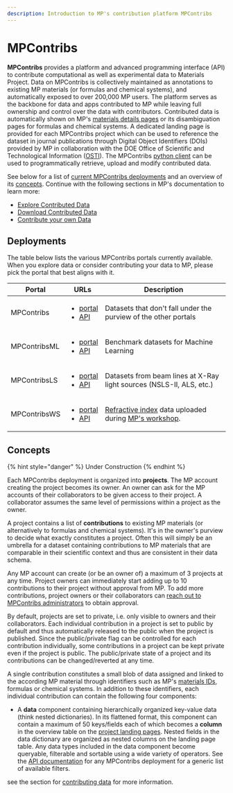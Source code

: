 ```yaml
---
description: Introduction to MP's contribution platform MPContribs
---
```


# MPContribs

**MPContribs** provides a platform and advanced programming interface (API) to contribute computational as well as experimental data to Materials Project. Data on MPContribs is collectively maintained as annotations to existing MP materials (or formulas and chemical systems), and automatically exposed to over 200,000 MP users. The platform serves as the backbone for data and apps contributed to MP while leaving full ownership and control over the data with contributors. Contributed data is automatically shown on MP's [materials details pages](https://materialsproject.org/materials/mp-22987/#contributed\_data) or its disambiguation pages for formulas and chemical systems. A dedicated landing page is provided for each MPContribs project which can be used to reference the dataset in journal publications through Digital Object Identifiers (DOIs) provided by MP in collaboration with the DOE Office of Scientific and Technological Information ([OSTI](https://www.osti.gov/)). The MPContribs [python client](https://pypi.org/project/mpcontribs-client/) can be used to programmatically retrieve, upload and modify contributed data.

See below for a list of [current MPContribs deployments](mpcontribs.md#deployments) and an overview of its [concepts](mpcontribs.md#undefined). Continue with the following sections in MP's documentation to learn more:&#x20;

* [Explore Contributed Data](../apps/explore-contributed-data.md)
* [Download Contributed Data](../downloading-data/query-and-download-contributed-data.md)
* [Contribute your own Data](../uploading-data/what-is-mpcontribs.md)

## Deployments

The table below lists the various MPContribs portals currently available. When you explore data or consider contributing your data to MP, please pick the portal that best aligns with it.

| Portal       | URLs                                                                                                                                                               | Description                                                                                                                                                       |
| ------------ | ------------------------------------------------------------------------------------------------------------------------------------------------------------------ | ----------------------------------------------------------------------------------------------------------------------------------------------------------------- |
| MPContribs   | <ul><li><a href="https://contribs.materialsproject.org">portal</a></li><li><a href="https://contribs-api.materialsproject.org">API</a></li></ul>                   | Datasets that don't fall under the purview of the other portals                                                                                                   |
| MPContribsML | <ul><li><a href="https://ml.materialsproject.org">portal</a></li><li><a href="https://ml-api.materialsproject.org">API</a></li></ul>                               | Benchmark datasets for Machine Learning                                                                                                                           |
| MPContribsLS | <ul><li><a href="https://lightsources.materialsproject.org">portal</a></li><li><a href="https://lightsources-api.materialsproject.org">API</a></li></ul>           | Datasets from beam lines at X-Ray light sources (NSLS-II, ALS, etc.)                                                                                              |
| MPContribsWS | <ul><li><a href="https://workshop-contribs.materialsproject.org">portal</a></li><li><a href="https://workshop-contribs-api.materialsproject.org">API</a></li></ul> | [Refractive index](https://refractiveindex.info/) data uploaded during [MP's workshop](https://workshop.materialsproject.org/lessons/07\_mpcontribs/contribute/). |

## Concepts

{% hint style="danger" %}
Under Construction
{% endhint %}

Each MPContribs deployment is organized into **projects**. The MP account creating the project becomes its owner. An owner can ask for the MP accounts of their collaborators to be given access to their project. A collaborator assumes the same level of permissions within a project as the owner.

A project contains a list of **contributions** to existing MP materials (or alternatively to formulas and chemical systems). It's in the owner's purview to decide what exactly constitutes a project. Often this will simply be an umbrella for a dataset containing contributions to MP materials that are comparable in their scientific context and thus are consistent in their data schema.

Any MP account can create (or be an owner of) a maximum of 3 projects at any time. Project owners can immediately start adding up to 10 contributions to their project without approval from MP. To add more contributions, project owners or their collaborators can [reach out to MPContribs administrators](mailto:contribs@materialproject.org) to obtain approval.

By default, projects are set to private, i.e. only visible to owners and their collaborators. Each individual contribution in a project is set to public by default and thus automatically released to the public when the project is published. Since the public/private flag can be controlled for each contribution individually, some contributions in a project can be kept private even if the project is public. The public/private state of a project and its contributions can be changed/reverted at any time.

A single contribution constitutes a small blob of data assigned and linked to the according MP material through identifiers such as MP's [materials IDs](../frequently-asked-questions/#what-is-a-task\_id-and-what-is-a-material\_id-and-how-do-they-differ), formulas or chemical systems. In addition to these identifiers, each individual contribution can contain the following four components:

* A **data** component containing hierarchically organized key-value data (think nested dictionaries). In its flattened format, this component can contain a maximum of 50 keys/fields each of which becomes a **column** in the overview table on the [project landing pages](../apps/explore-contributed-data.md). Nested fields in the data dictionary are organized as nested columns on the landing page table. Any data types included in the data component become queryable, filterable and sortable using a wide variety of operators. See the [API documentation](mpcontribs.md#deployments) for any MPContribs deployment for a generic list of available filters.&#x20;



see the section for [contributing data](../uploading-data/what-is-mpcontribs.md) for more information.
